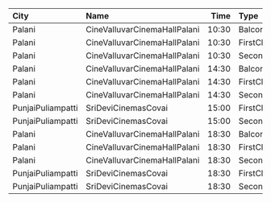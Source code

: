 | City              | Name                         |  Time | Type        | Price | Capacity | Booked |
| :---------------- | :--------------------------- | ----: | :---------- | ----: | -------: | -----: |
| Palani            | CineValluvarCinemaHallPalani | 10:30 | Balcony     |  100₹ |      139 |     69 |
| Palani            | CineValluvarCinemaHallPalani | 10:30 | FirstClass  |   80₹ |      586 |    293 |
| Palani            | CineValluvarCinemaHallPalani | 10:30 | SecondClass |   50₹ |      111 |    111 |
| Palani            | CineValluvarCinemaHallPalani | 14:30 | Balcony     |  100₹ |      139 |     69 |
| Palani            | CineValluvarCinemaHallPalani | 14:30 | FirstClass  |   80₹ |      586 |    293 |
| Palani            | CineValluvarCinemaHallPalani | 14:30 | SecondClass |   50₹ |      111 |    111 |
| PunjaiPuliampatti | SriDeviCinemasCovai          | 15:00 | FirstClass  |  100₹ |      156 |     77 |
| PunjaiPuliampatti | SriDeviCinemasCovai          | 15:00 | SecondClass |  100₹ |       15 |      7 |
| Palani            | CineValluvarCinemaHallPalani | 18:30 | Balcony     |  100₹ |      139 |     69 |
| Palani            | CineValluvarCinemaHallPalani | 18:30 | FirstClass  |   80₹ |      586 |    293 |
| Palani            | CineValluvarCinemaHallPalani | 18:30 | SecondClass |   50₹ |      111 |    111 |
| PunjaiPuliampatti | SriDeviCinemasCovai          | 18:30 | FirstClass  |  100₹ |      156 |     77 |
| PunjaiPuliampatti | SriDeviCinemasCovai          | 18:30 | SecondClass |  100₹ |       15 |      7 |